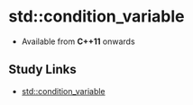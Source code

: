 # std::condition_variable

- Available from **C++11** onwards

## Study Links

- [std::condition_variable](https://en.cppreference.com/w/cpp/thread/condition_variable)
